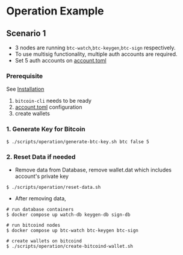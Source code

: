 # Operation Example
## Scenario 1
- 3 nodes are running `btc-watch`,`btc-keygen`,`btc-sign` respectively.
- To use multisig functionality, multiple auth accounts are required.
- Set 5 auth accounts on [account.toml](https://github.com/hiromaily/go-crypto-wallet/blob/master/data/config/account.toml)

### Prerequisite
See [Installation](https://github.com/hiromaily/go-crypto-wallet/blob/master/docs/Installation.md#bitcoind-setup)
1. `bitcoin-cli` needs to be ready
2. [account.toml](https://github.com/hiromaily/go-crypto-wallet/blob/master/data/config/account.toml) configuration
3. create wallets

### 1. Generate Key for Bitcoin
```
$ ./scripts/operation/generate-btc-key.sh btc false 5
```

### 2. Reset Data if needed
- Remove data from Database, remove wallet.dat which includes account's private key
```
$ ./scripts/operation/reset-data.sh
```
- After removing data,
```
# run database containers
$ docker compose up watch-db keygen-db sign-db

# run bitcoind nodes
$ docker compose up btc-watch btc-keygen btc-sign

# create wallets on bitcoind
$ ./scripts/operation/create-bitcoind-wallet.sh
```